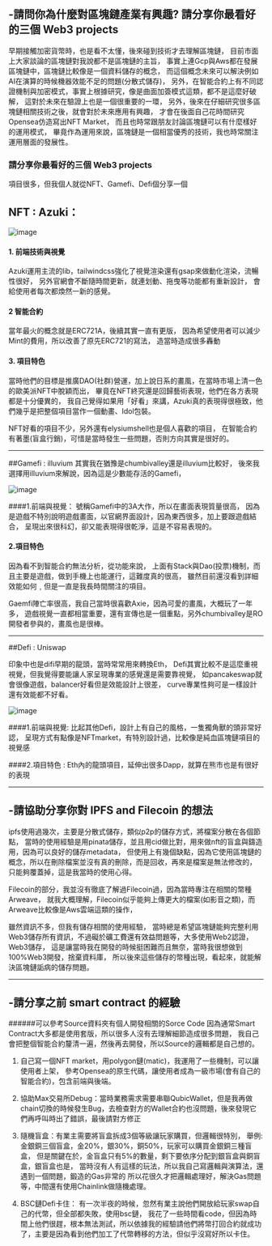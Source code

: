 ## -請問你為什麼對區塊鏈產業有興趣? 請分享你最看好的三個 Web3 projects

早期接觸加密貨幣時，也是看不太懂，後來碰到技術才去理解區塊鏈，
目前市面上大家談論的區塊鏈對我說都不是區塊鏈的主旨，
事實上連Gcp與Aws都在發展區塊鏈中，區塊鏈比較像是一個資料儲存的概念，
而這個概念未來可以解決例如AI在演算的時候機器效能不足的問題(分散式儲存)，
另外，在智能合約上有不同認證機制與加密模式，事實上根據研究，像是曲面加簽模式這類，都不是這麼好破解，
這對於未來在驗證上也是一個很重要的一環，
另外，後來在仔細研究很多區塊鏈相關技術之後，就會對於未來應用有興趣，
才會在後面自己花時間研究Opensea仿造寫出NFT Market，
而且也時常跟朋友討論區塊鏈可以有什麼樣好的運用模式，
畢竟作為運用來說，區塊鏈是一個相當優秀的技術，我也時常關注運用層面的發展性。

### 請分享你最看好的三個 Web3 projects

項目很多，但我個人就從NFT、Gamefi、Defi個分享一個

## NFT : Azuki：
![image](https://cdn.blockcast.it/wp-content/uploads/2022/01/18015728/FHo7KkRUYAEmy8Q-scaled.jpg)

#### 1. 前端技術與視覺

Azuki運用主流的lib，tailwindcss強化了視覺渲染還有gsap來做動化渲染，流暢性很好，
另外官網會不斷隨時間更新，就連划動、拖曳等功能都有重新設計，
會給使用者每次都煥然一新的感覺。


#### 2 智能合約
當年最火的概念就是ERC721A，後續其實一直有更版，
因為希望使用者可以減少Mint的費用，所以改善了原先ERC721的寫法，
造當時造成很多轟動


#### 3. 項目特色

當時他們的目標是推廣DAO(社群)營運，加上說日系的畫風，在當時市場上清一色的歐美派NFT中脫穎而出，
畢竟在NFT終究還是回歸藝術表現，他們在各方表現都是十分優異的，
我自己覺得如果用「好看」來講，Azuki真的表現得很極致，他們幾乎是把整個項目當作一個動畫、Idol包裝。

NFT好看的項目不少，另外還有elysiumshell也是個人喜歡的項目，
在智能合約有著墨(盲盒行銷)，可惜是當時發生一些問題，否則方向其實是很好的。

------------

##Gamefi : illuvium
其實我在猶豫是chumbivalley還是illuvium比較好，
後來我選擇用illuvium來解說，因為這是少數能存活的Gamefi，

![image](https://storage.googleapis.com/image.blocktempo.com/2021/08/open_graph.jpeg)

####1.前端與視覺：
號稱Gamefi中的3A大作，所以在畫面表現質量很高，
因為是遊戲不特別說明遊戲畫面，以官網界面設計，因為東西很多，加上要跟遊戲結合，
呈現出來很科幻，卻又能表現得很乾淨，這是不容易表現的。

#### 2.項目特色
因為看不到智能合約無法分析，從功能來說，
上面有Stack與Dao(投票)機制，而且主要是遊戲，做到手機上也能運行，這難度真的很高，
雖然目前還沒看到詳細效能如何﹐但是一直是我長時間關注的項目。

Gaemfi陣亡率很高，我自己當時很喜歡Axie，因為可愛的畫風，大概玩了一年多，
遊戲視覺一直都相當重要，還有宣傳也是一個重點，另外chumbivalley是RO開發者參與的，畫風也是很棒。


------------

##Defi : Uniswap

印象中也是difi早期的龍頭，當時常常用來轉換Eth，
Defi其實比較不是這麼重視視覺，但我覺得要能讓人家呈現專業的感覺還是需要靠視覺，
如pancakeswap就會很像遊戲，balancer好看但是效能設計上很差，
curve專業性夠可是一樣設計還有效能都不好看。

![image](https://storage.googleapis.com/image.blocktempo.com/2022/07/twitter-card.jpg)

####1.前端與視覺:
比起其他Defi，設計上有自己的風格，一隻獨角獸的頭非常好認，
呈現方式有點像是NFTmarket，有特別設計過，比較像是純血區塊鏈項目的視覺感

####2.項目特色 :
Eth內的龍頭項目，延伸出很多Dapp，就算在熊市也是有很好的表現

------------

## -請協助分享你對 IPFS and Filecoin 的想法

ipfs使用過幾次，主要是分散式儲存，類似p2p的儲存方式，將檔案分散在各個節點，
當時的使用經驗是用pinata儲存，並且用cid做比對，用來做nft的盲盒與鑄造用，因為可以良好的儲存metadata，
但使用上有幾個缺點，因為它使用區塊鏈的概念，所以在刪除檔案並沒有真的刪除，而是回收，再來是檔案是無法修改的，
只能夠覆蓋掉，這是我當時的使用心得。

Filecoin的部分，我並沒有徹底了解過Filecoin過，因為當時專注在相關的幣種Arweave，
就我大概理解，Filecoin似乎能夠上傳更大的檔案(如影音之類)，而Arweave比較像是Aws雲端這類的操作，

雖然資訊不多，但我有儲存相關的使用經驗，
當時總是希望區塊鏈能夠完整利用Web3儲存所有資訊，不過礙於礦工費還有效益問題等，大多使用Web2認證，Web3儲存，
這是讓當時我在開發的時候挺困難而且無奈，當時我很想做到100%Web3開發，捨棄資料庫，
所以後來這些儲存的幣種出現，看起來，就能解決區塊鏈詬病的儲存問題。

------------

## -請分享之前 smart contract 的經驗
######可以參考Source資料夾有個人開發相關的Sorce Code
因為通常Smart Contract大多都是使用套版，所以很多人沒有去理解細節造成很多問題，
我自己會把整個智能合約釐清一遍，然後再去開發，所以Source的邏輯都是自己想的。

1. 自己寫一個NFT market，用polygon鏈(matic)，我運用了一些機制，可以讓使用者上架，
參考Opensea的原生代碼，讓使用者成為一級市場(會有自己的智能合約)，包含前端與後端。

2. 協助Max交易所Debug：當時業務需求需要串聯QubicWallet，但是我再做chain切換的時候發生Bug，去檢查對方的Wallet合約也沒問題，後來發現它們再呼叫時出了錯誤，最後請對方修正

3. 隨機盲盒：有業主需要將盲盒拆成3個等級讓玩家購買，但邏輯很特別，
舉例:金銀銅三個盲盒，金20%，銀30%，銅50%，玩家可以購買金銀銅三種盲盒，
但是關鍵在於，金盲盒只有5%的數量，剩下要依序分配到銀盲盒與銅盲盒，銀盲盒也是，
 當時沒有人有這樣的玩法，所以我自己寫邏輯與演算法，還遇到一個問題，鍛造的Gas非常的
所以花很久才把邏輯處理好，解決Gas問題等，中間還有使用Chainlink做隨機處理。

4. BSC鏈Defi卡住：
有一次半夜的時候，忽然有業主說他們開放給玩家swap自己的代幣，但全部都失敗，使用bsc鏈，
我花了一些時間看code，但因為時間上他們很趕，根本無法測試，所以依據我的經驗請他們將幣打回合約就成功了，主要是因為看到他們加工了代幣轉移的方法，但似乎沒寫好所以卡住。

